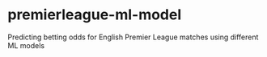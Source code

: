 # premierleague-ml-model
Predicting betting odds for English Premier League matches using different ML models
